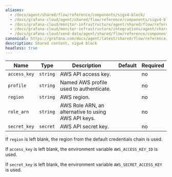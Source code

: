 ```yaml
---
aliases:
  - /docs/agent/shared/flow/reference/components/sigv4-block/
  - /docs/grafana-cloud/agent/shared/flow/reference/components/sigv4-block/
  - /docs/grafana-cloud/monitor-infrastructure/agent/shared/flow/reference/components/sigv4-block/
  - /docs/grafana-cloud/monitor-infrastructure/integrations/agent/shared/flow/reference/components/sigv4-block/
  - /docs/grafana-cloud/send-data/agent/shared/flow/reference/components/sigv4-block/
canonical: https://grafana.com/docs/agent/latest/shared/flow/reference/components/sigv4-block/
description: Shared content, sigv4 block
headless: true
---
```


| Name         | Type     | Description                                         | Default | Required |
| ------------ | -------- | --------------------------------------------------- | ------- | -------- |
| `access_key` | `string` | AWS API access key.                                 |         | no       |
| `profile`    | `string` | Named AWS profile used to authenticate.             |         | no       |
| `region`     | `string` | AWS region.                                         |         | no       |
| `role_arn`   | `string` | AWS Role ARN, an alternative to using AWS API keys. |         | no       |
| `secret_key` | `secret` | AWS API secret key.                                 |         | no       |

If `region` is left blank, the region from the default credentials chain is used.

If `access_key` is left blank, the environment variable `AWS_ACCESS_KEY_ID` is used.

If `secret_key` is left blank, the environment variable `AWS_SECRET_ACCESS_KEY` is used.

